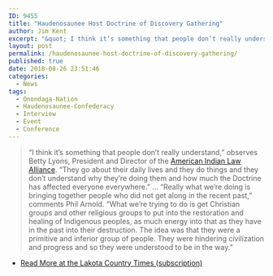 ```yaml
---
ID: 9455
title: "Haudenosaunee Host Doctrine of Discovery Gathering"
author: Jim Kent
excerpt: "&quot; I think it’s something that people don’t really understand,&quot;  observes Betty Lyons, President and Director of the American Indian Law Alliance. &quot; They go about their daily lives and they do things and they don’t understand why they’re doing them and how much the Doctrine has affected everyone everywhere.&quot;"
layout: post
permalink: /haudenosaunee-host-doctrine-of-discovery-gathering/
published: true
date: 2018-08-26 23:51:46
categories:
  - News
tags:
  - Onondaga-Nation
  - Haudenosaunee-Confederacy
  - Interview
  - Event
  - Conference
---
```

> “I think it’s something that people don’t really understand,” observes Betty Lyons, President and Director of the [American Indian Law Alliance](https://aila.ngo/). “They go about their daily lives and they do things and they don’t understand why they’re doing them and how much the Doctrine has affected everyone everywhere.”
&#8230;
“Really what we’re doing is bringing together people who did not get along in the recent past,” comments Phil Arnold. “What we’re trying to do is get Christian groups and other religious groups to put into the restoration and healing of Indigenous peoples, as much energy into that as they have in the past into their destruction. The idea was that they were a primitive and inferior group of people. They were hindering civilization and progress and so they were understood to be in the way.”

- [Read More at the Lakota Country Times (subscription)](https://www.lakotacountrytimes.com/articles/haudenosaunee-host-doctrine-of-discovery-gathering/)
